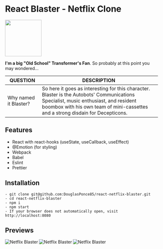 # React Blaster - Netflix Clone

<img src="https://tfwiki.net/mediawiki/images2/thumb/6/67/SDCCBlasterBoxArt.jpg/300px-SDCCBlasterBoxArt.jpg" width="120">

**I'm a big "Old School" Transformer's Fan**. So probably at this point you may wondered...

| QUESTION | DESCRIPTION |
| ------ | ----------- |
| Why named it Blaster?   | So here it goes as interesting for this character. Blaster is the Autobots' Communications Specialist, music enthusiast, and resident boombox with his own team of mini-cassettes and a strong disdain for Decepticons. |

## Features
- React with react-hooks (useState, useCallback, useEffect)
- @Emotion (for styling)
- Webpack
- Babel
- Eslint
- Prettier
  
## Installation
```
- git clone git@github.com:DouglasPonce85/react-netflix-blaster.git
- cd react-netflix-blaster
- npm i
- npm start
- If your browser does not automatically open, visit http://localhost:8080
```

## Previews
![Netflix Blaster](https://i.ibb.co/H7cxqSL/netflix-blaster1.png)
![Netflix Blaster](https://i.ibb.co/Byr3LX9/netflix-blaster2.png)
![Netflix Blaster](https://i.ibb.co/Lr9qznr/netflix-blaster3.png)
